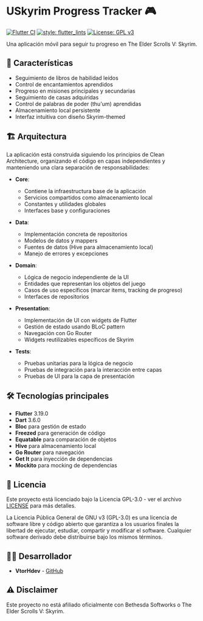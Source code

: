# USkyrim Progress Tracker 🎮

[![Flutter CI](https://github.com/yourusername/uskyrim/actions/workflows/dart.yml/badge.svg)](https://github.com/yourusername/uskyrim/actions/workflows/dart.yml)
[![style: flutter_lints](https://img.shields.io/badge/style-flutter__lints-blue)](https://pub.dev/packages/flutter_lints)
[![License: GPL v3](https://img.shields.io/badge/License-GPLv3-blue.svg)](https://www.gnu.org/licenses/gpl-3.0)

Una aplicación móvil para seguir tu progreso en The Elder Scrolls V: Skyrim.

## 📱 Características

- Seguimiento de libros de habilidad leídos
- Control de encantamientos aprendidos
- Progreso en misiones principales y secundarias
- Seguimiento de casas adquiridas
- Control de palabras de poder (thu'um) aprendidas
- Almacenamiento local persistente
- Interfaz intuitiva con diseño Skyrim-themed

## 🏗️ Arquitectura

La aplicación está construida siguiendo los principios de Clean Architecture, organizando el código en capas independientes y manteniendo una clara separación de responsabilidades:

- **Core**:

  - Contiene la infraestructura base de la aplicación
  - Servicios compartidos como almacenamiento local
  - Constantes y utilidades globales
  - Interfaces base y configuraciones

- **Data**:

  - Implementación concreta de repositorios
  - Modelos de datos y mappers
  - Fuentes de datos (Hive para almacenamiento local)
  - Manejo de errores y excepciones

- **Domain**:

  - Lógica de negocio independiente de la UI
  - Entidades que representan los objetos del juego
  - Casos de uso específicos (marcar items, tracking de progreso)
  - Interfaces de repositorios

- **Presentation**:

  - Implementación de UI con widgets de Flutter
  - Gestión de estado usando BLoC pattern
  - Navegación con Go Router
  - Widgets reutilizables específicos de Skyrim

- **Tests**:

  - Pruebas unitarias para la lógica de negocio
  - Pruebas de integración para la interacción entre capas
  - Pruebas de UI para la capa de presentación

## 🛠️ Tecnologías principales

- **Flutter** 3.19.0
- **Dart** 3.6.0
- **Bloc** para gestión de estado
- **Freezed** para generación de código
- **Equatable** para comparación de objetos
- **Hive** para almacenamiento local
- **Go Router** para navegación
- **Get It** para inyección de dependencias
- **Mockito** para mocking de dependencias

## 📝 Licencia

Este proyecto está licenciado bajo la Licencia GPL-3.0 - ver el archivo [LICENSE](LICENSE) para más detalles.

La Licencia Pública General de GNU v3 (GPL-3.0) es una licencia de software libre y código abierto que garantiza a los usuarios finales la libertad de ejecutar, estudiar, compartir y modificar el software. Cualquier software derivado debe distribuirse bajo los mismos términos.

## 👨‍💻 Desarrollador

- **VtorHdev** - [GitHub](https://github.com/VtorHdev)

## ⚠️ Disclaimer

Este proyecto no está afiliado oficialmente con Bethesda Softworks o The Elder Scrolls V: Skyrim.
